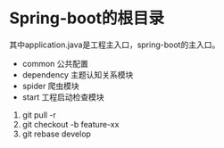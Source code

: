 # Spring-boot的根目录

其中application.java是工程主入口，spring-boot的主入口。

- common 公共配置
- dependency 主题认知关系模块
- spider 爬虫模块
- start  工程启动检查模块


1. git pull -r
2. git checkout -b feature-xx
3. git rebase develop